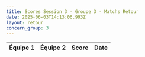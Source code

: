 ```yaml
---
title: Scores Session 3 - Groupe 3 - Matchs Retour
date: 2025-06-03T14:13:06.993Z
layout: retour
concern_group: 3
---
```




| Équipe 1 | Équipe 2 | Score | Date |
|----------|----------|-------|------|

